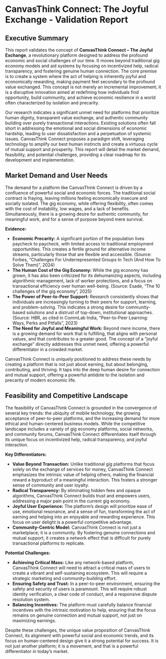 # CanvasThink Connect: The Joyful Exchange - Validation Report

## Executive Summary

This report validates the concept of **CanvasThink Connect – The Joyful Exchange**, a revolutionary platform designed to address the profound economic and social challenges of our time. It moves beyond traditional gig economy models and aid systems by focusing on incentivized help, radical transparency, and fostering genuine human connection. The core premise is to create a system where the act of helping is inherently joyful and economically rewarding, making payment feel secondary to the profound value exchanged. This concept is not merely an incremental improvement; it is a disruptive innovation aimed at redefining how individuals find opportunity, build community, and achieve economic resilience in a world often characterized by isolation and precarity.

Our research indicates a significant unmet need for platforms that prioritize human dignity, transparent value exchange, and authentic community building over purely transactional interactions. Existing solutions often fall short in addressing the emotional and social dimensions of economic hardship, leading to user dissatisfaction and a perpetuation of systemic issues. CanvasThink Connect proposes a paradigm shift, leveraging technology to amplify our best human instincts and create a virtuous cycle of mutual support and prosperity. This report will detail the market demand, feasibility, and potential challenges, providing a clear roadmap for its development and implementation.



## Market Demand and User Needs

The demand for a platform like CanvasThink Connect is driven by a confluence of powerful social and economic forces. The traditional social contract is fraying, leaving millions feeling economically insecure and socially isolated. The gig economy, while offering flexibility, often comes with the cost of instability, low wages, and a lack of benefits. Simultaneously, there is a growing desire for authentic community, for meaningful work, and for a sense of purpose beyond mere survival. 

**Evidence:**

*   **Economic Precarity:** A significant portion of the population lives paycheck to paycheck, with limited access to traditional employment opportunities. This creates a fertile ground for alternative income streams, particularly those that are flexible and accessible. (Source: Forbes, “Challenges For Underrepresented Groups In Tech (And How To Solve Them)”, 2024)
*   **The Human Cost of the Gig Economy:** While the gig economy has grown, it has also been criticized for its dehumanizing aspects, including algorithmic management, lack of worker protections, and a focus on transactional efficiency over human well-being. (Source: Esade, “The 10 challenges of the gig economy”, 2025)
*   **The Power of Peer-to-Peer Support:** Research consistently shows that individuals are increasingly turning to their peers for support, learning, and problem-solving. This indicates a strong desire for community-based solutions and a distrust of top-down, institutional approaches. (Source: HBR, as cited in CommLab India, “Peer-to-Peer Learning: Ways, Perks and Pitfalls”, 2023)
*   **The Need for Joyful and Meaningful Work:** Beyond mere income, there is a growing demand for work that is fulfilling, that aligns with personal values, and that contributes to a greater good. The concept of a “joyful exchange” directly addresses this unmet need, offering a powerful differentiator in a crowded market.

CanvasThink Connect is uniquely positioned to address these needs by creating a platform that is not just about earning, but about belonging, contributing, and thriving. It taps into the deep human desire for connection and mutual support, offering a powerful antidote to the isolation and precarity of modern economic life.



## Feasibility and Competitive Landscape

The feasibility of CanvasThink Connect is grounded in the convergence of several key trends: the ubiquity of mobile technology, the growing acceptance of peer-to-peer platforms, and the increasing demand for more ethical and human-centered business models. While the competitive landscape includes a variety of gig economy platforms, social networks, and community forums, CanvasThink Connect differentiates itself through its unique focus on incentivized help, radical transparency, and joyful interaction.

**Key Differentiators:**

*   **Value Beyond Transaction:** Unlike traditional gig platforms that focus solely on the exchange of services for money, CanvasThink Connect emphasizes the intrinsic value of helping others, making the financial reward a byproduct of a meaningful interaction. This fosters a stronger sense of community and user loyalty.
*   **Radical Transparency:** By eliminating hidden fees and opaque algorithms, CanvasThink Connect builds trust and empowers users, addressing a major pain point in the current gig economy.
*   **Joyful User Experience:** The platform’s design will prioritize ease of use, emotional resonance, and a sense of fun, transforming the act of earning and helping into an enjoyable and rewarding experience. This focus on user delight is a powerful competitive advantage.
*   **Community-Centric Model:** CanvasThink Connect is not just a marketplace; it is a community. By fostering genuine connections and mutual support, it creates a network effect that is difficult for purely transactional platforms to replicate.

**Potential Challenges:**

*   **Achieving Critical Mass:** Like any network-based platform, CanvasThink Connect will need to attract a critical mass of users to create a vibrant and self-sustaining ecosystem. This will require a strategic marketing and community-building effort.
*   **Ensuring Safety and Trust:** In a peer-to-peer environment, ensuring the safety and security of users is paramount. This will require robust identity verification, a clear code of conduct, and a responsive dispute resolution system.
*   **Balancing Incentives:** The platform must carefully balance financial incentives with the intrinsic motivation to help, ensuring that the focus remains on genuine connection and mutual support, not just on maximizing earnings.

Despite these challenges, the unique value proposition of CanvasThink Connect, its alignment with powerful social and economic trends, and its focus on human-centered design give it a strong potential for success. It is not just another platform; it is a movement, and that is a powerful differentiator in today’s market.
